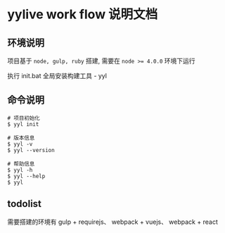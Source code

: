 # yylive work flow 说明文档
## 环境说明
项目基于 `node, gulp, ruby` 搭建, 需要在 `node >= 4.0.0` 环境下运行

执行 init.bat 全局安装构建工具 - yyl

## 命令说明
```
# 项目初始化
$ yyl init

# 版本信息
$ yyl -v
$ yyl --version

# 帮助信息
$ yyl -h
$ yyl --help
$ yyl
```

## todolist
需要搭建的环境有 gulp + requirejs、 webpack + vuejs、 webpack + react
